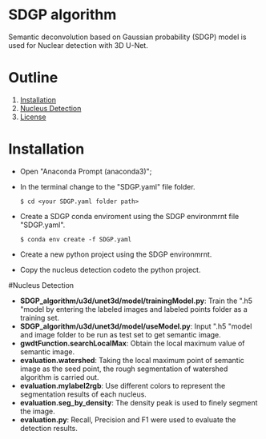 # SDGP algorithm
Semantic deconvolution based on Gaussian probability (SDGP) model is used for Nuclear detection with 3D U-Net.
# Outline
1. [Installation](#Installation)
2. [Nucleus Detection](#NucleusDetection)
3. [License](#Licence)

# Installation
- Open "Anaconda Prompt (anaconda3)";
- In the terminal change to the "SDGP.yaml" file folder.
	
	```$ cd <your SDGP.yaml folder path>```
- Create a SDGP conda enviroment using the SDGP environmrnt file "SDGP.yaml".
	
	```$ conda env create -f SDGP.yaml```
- Create a new python project using the SDGP environmrnt.
- Copy the nucleus detection codeto the python project.

#Nucleus Detection
- **SDGP_algorithm/u3d/unet3d/model/trainingModel.py**: Train the ".h5 "model by entering the labeled images and labeled points folder as a training set.
- **SDGP_algorithm/u3d/unet3d/model/useModel.py**: Input ".h5 "model and image folder to be run as test set to get semantic image.
- **gwdtFunction.searchLocalMax**: Obtain the local maximum value of semantic image.
- **evaluation.watershed**: Taking the local maximum point of semantic image as the seed point, the rough segmentation of watershed algorithm is carried out.
- **evaluation.mylabel2rgb**: Use different colors to represent the segmentation results of each nucleus.
- **evaluation.seg_by_density**: The density peak is used to finely segment the image.
- **evaluation.py**: Recall, Precision and F1 were used to evaluate the detection results.